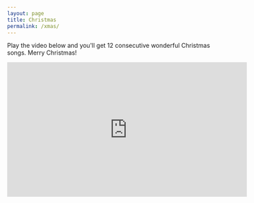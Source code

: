 ```yaml
---
layout: page
title: Christmas
permalink: /xmas/
---
```


Play the video below and you'll get 12 consecutive wonderful Christmas songs. Merry Christmas!

<iframe width="560" height="315" src="https://www.youtube.com/embed/videoseries?list=PLx-iIFYzSCOaMvQ55BLGWuNj9K6XUg-Ym" frameborder="0" allow="accelerometer; autoplay; clipboard-write; encrypted-media; gyroscope; picture-in-picture" allowfullscreen></iframe>
